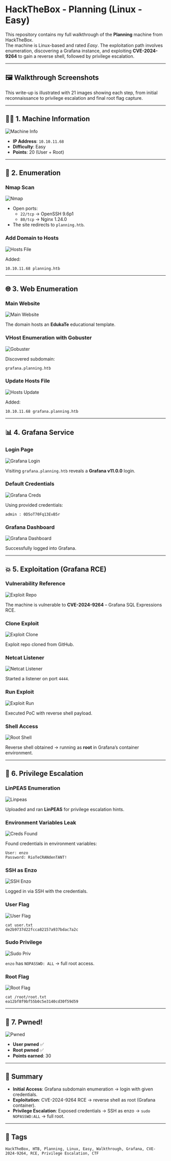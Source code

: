 # HackTheBox - Planning (Linux - Easy)

This repository contains my full walkthrough of the **Planning** machine from HackTheBox.  
The machine is Linux-based and rated *Easy*. The exploitation path involves enumeration, discovering a Grafana instance, and exploiting **CVE-2024-9264** to gain a reverse shell, followed by privilege escalation.

---

## 🖼️ Walkthrough Screenshots
This write-up is illustrated with 21 images showing each step, from initial reconnaissance to privilege escalation and final root flag capture.

---

## 🕵️‍♂️ 1. Machine Information
![Machine Info](picture1.png)

- **IP Address**: `10.10.11.68`
- **Difficulty**: Easy
- **Points**: 20 (User + Root)

---

## 🔎 2. Enumeration
### Nmap Scan
![Nmap](picture2.png)

- Open ports:
  - `22/tcp` → OpenSSH 9.6p1
  - `80/tcp` → Nginx 1.24.0
- The site redirects to `planning.htb`.

### Add Domain to Hosts
![Hosts File](picture3.png)

Added:
```
10.10.11.68 planning.htb
```

---

## 🌐 3. Web Enumeration
### Main Website
![Main Website](picture4.png)

The domain hosts an **EdukaTe** educational template.

### VHost Enumeration with Gobuster
![Gobuster](picture5.png)

Discovered subdomain:
```
grafana.planning.htb
```

### Update Hosts File
![Hosts Update](picture6.png)

Added:
```
10.10.11.68 grafana.planning.htb
```

---

## 📊 4. Grafana Service
### Login Page
![Grafana Login](picture7.png)

Visiting `grafana.planning.htb` reveals a **Grafana v11.0.0** login.

### Default Credentials
![Grafana Creds](picture8.png)

Using provided credentials:
```
admin : 0D5oT70Fq13EvB5r
```

### Grafana Dashboard
![Grafana Dashboard](picture9.png)

Successfully logged into Grafana.

---

## 💥 5. Exploitation (Grafana RCE)
### Vulnerability Reference
![Exploit Repo](picture10.png)

The machine is vulnerable to **CVE-2024-9264** – Grafana SQL Expressions RCE.

### Clone Exploit
![Exploit Clone](picture11.png)

Exploit repo cloned from GitHub.

### Netcat Listener
![Netcat Listener](picture12.png)

Started a listener on port `4444`.

### Run Exploit
![Exploit Run](picture13.png)

Executed PoC with reverse shell payload.

### Shell Access
![Root Shell](picture14.png)

Reverse shell obtained → running as **root** in Grafana’s container environment.

---

## 🧩 6. Privilege Escalation
### LinPEAS Enumeration
![Linpeas](picture15.png)

Uploaded and ran **LinPEAS** for privilege escalation hints.

### Environment Variables Leak
![Creds Found](picture16.png)

Found credentials in environment variables:
```
User: enzo
Password: RioTeCRANdenTANT!
```

### SSH as Enzo
![SSH Enzo](picture17.png)

Logged in via SSH with the credentials.

### User Flag
![User Flag](picture18.png)

```
cat user.txt
de2b9737d22fcca82157a937bdac7a2c
```

### Sudo Privilege
![Sudo Priv](picture19.png)

`enzo` has `NOPASSWD: ALL` → full root access.

### Root Flag
![Root Flag](picture20.png)

```
cat /root/root.txt
ea12bf8f9bf55b0c5e3140cd30f59d59
```

---

## 🎉 7. Pwned!
![Pwned](picture21.png)

- **User pwned** ✅  
- **Root pwned** ✅  
- **Points earned**: 30  

---

## 📝 Summary
- **Initial Access**: Grafana subdomain enumeration → login with given credentials.  
- **Exploitation**: CVE-2024-9264 RCE → reverse shell as root (Grafana container).  
- **Privilege Escalation**: Exposed credentials → SSH as enzo → `sudo NOPASSWD:ALL` → full root.  

---

## 📌 Tags
```
HackTheBox, HTB, Planning, Linux, Easy, Walkthrough, Grafana, CVE-2024-9264, RCE, Privilege Escalation, CTF
```
